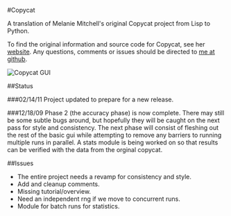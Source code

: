 #Copycat

A translation of Melanie Mitchell's original Copycat project from Lisp to
Python.

To find the original information and source code for Copycat, see her
[website](http://web.cecs.pdx.edu/~mm/). Any questions, comments or
issues should be directed to [me at github](http://github.com/ajhager/).

![Copycat GUI](http://i.imgur.com/lHMwn.png)

##Status

###02/14/11
Project updated to prepare for a new release.

###12/18/09
Phase 2 (the accuracy phase) is now complete. There may still be some subtle
bugs around, but hopefully they will be caught on the next pass for style
and consistency. The next phase will consist of fleshing out the rest of the
basic gui while attempting to remove any barriers to running multiple runs
in parallel. A stats module is being worked on so that results can be verified
with the data from the orginal copycat.

##Issues

*  The entire project needs a revamp for consistency and style.
*  Add and cleanup comments.
*  Missing tutorial/overview.
*  Need an independent rng if we move to concurrent runs.
*  Module for batch runs for statistics.
